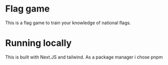 # Flag game

This is a flag game to train your knowledge of national flags.  

# Running locally

This is built with Next.JS and tailwind. As a package manager i chose pnpm
